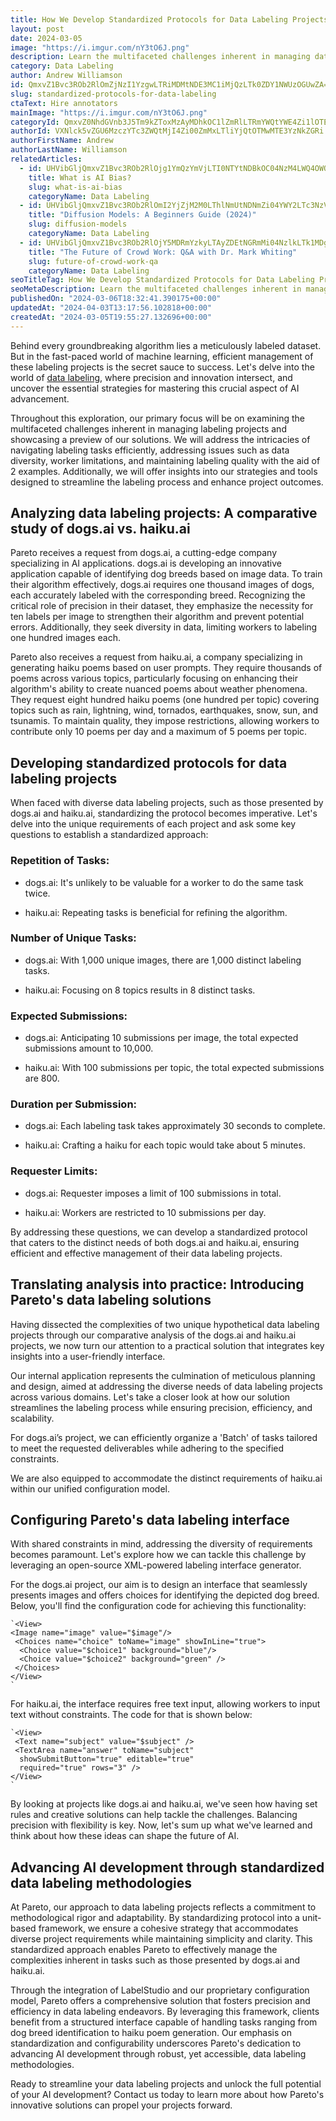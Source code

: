 ```yaml
---
title: How We Develop Standardized Protocols for Data Labeling Projects
layout: post
date: 2024-03-05
image: "https://i.imgur.com/nY3tO6J.png"
description: Learn the multifaceted challenges inherent in managing data labeling projects and get a preview of our solutions!
category: Data Labeling
author: Andrew Williamson
id: QmxvZ1Bvc3ROb2RlOmZjNzI1YzgwLTRiMDMtNDE3MC1iMjQzLTk0ZDY1NWUzOGUwZA==
slug: standardized-protocols-for-data-labeling
ctaText: Hire annotators
mainImage: "https://i.imgur.com/nY3tO6J.png"
categoryId: QmxvZ0NhdGVnb3J5Tm9kZToxMzAyMDhkOC1lZmRlLTRmYWQtYWE4Zi1lOTE0ZDg2MTkwMmU=
authorId: VXNlck5vZGU6MzczYTc3ZWQtMjI4Zi00ZmMxLTliYjQtOTMwMTE3YzNkZGRi
authorFirstName: Andrew
authorLastName: Williamson
relatedArticles:
  - id: UHVibGljQmxvZ1Bvc3ROb2RlOjg1YmQzYmVjLTI0NTYtNDBkOC04NzM4LWQ4OWQ1NmI3YTFjZA==
    title: What is AI Bias?
    slug: what-is-ai-bias
    categoryName: Data Labeling
  - id: UHVibGljQmxvZ1Bvc3ROb2RlOmI2YjZjM2M0LThlNmUtNDNmZi04YWY2LTc3NzVjYzYzN2NlNw==
    title: "Diffusion Models: A Beginners Guide (2024)"
    slug: diffusion-models
    categoryName: Data Labeling
  - id: UHVibGljQmxvZ1Bvc3ROb2RlOjY5MDRmYzkyLTAyZDEtNGRmMi04NzlkLTk1MDg2ZmYwYjc4Ng==
    title: "The Future of Crowd Work: Q&A with Dr. Mark Whiting"
    slug: future-of-crowd-work-qa
    categoryName: Data Labeling
seoTitleTag: How We Develop Standardized Protocols for Data Labeling Projects
seoMetaDescription: Learn the multifaceted challenges inherent in managing data labeling projects and get a preview of our solutions!
publishedOn: "2024-03-06T18:32:41.390175+00:00"
updatedAt: "2024-04-03T13:17:56.102818+00:00"
createdAt: "2024-03-05T19:55:27.132696+00:00"
---
```

Behind every groundbreaking algorithm lies a meticulously labeled dataset. But in the fast-paced world of machine learning, efficient management of these labeling projects is the secret sauce to success. Let's delve into the world of [data labeling](https://pareto.ai/blog/data-labeling), where precision and innovation intersect, and uncover the essential strategies for mastering this crucial aspect of AI advancement.

Throughout this exploration, our primary focus will be on examining the multifaceted challenges inherent in managing labeling projects and showcasing a preview of our solutions. We will address the intricacies of navigating labeling tasks efficiently, addressing issues such as data diversity, worker limitations, and maintaining labeling quality with the aid of 2 examples. Additionally, we will offer insights into our strategies and tools designed to streamline the labeling process and enhance project outcomes.

## Analyzing data labeling projects: A comparative study of dogs.ai vs. haiku.ai

Pareto receives a request from dogs.ai, a cutting-edge company specializing in AI applications. dogs.ai is developing an innovative application capable of identifying dog breeds based on image data. To train their algorithm effectively, dogs.ai requires one thousand images of dogs, each accurately labeled with the corresponding breed. Recognizing the critical role of precision in their dataset, they emphasize the necessity for ten labels per image to strengthen their algorithm and prevent potential errors. Additionally, they seek diversity in data, limiting workers to labeling one hundred images each.

Pareto also receives a request from haiku.ai, a company specializing in generating haiku poems based on user prompts. They require thousands of poems across various topics, particularly focusing on enhancing their algorithm's ability to create nuanced poems about weather phenomena. They request eight hundred haiku poems (one hundred per topic) covering topics such as rain, lightning, wind, tornados, earthquakes, snow, sun, and tsunamis. To maintain quality, they impose restrictions, allowing workers to contribute only 10 poems per day and a maximum of 5 poems per topic.

## Developing standardized protocols for data labeling projects

When faced with diverse data labeling projects, such as those presented by dogs.ai and haiku.ai, standardizing the protocol becomes imperative. Let's delve into the unique requirements of each project and ask some key questions to establish a standardized approach:

### Repetition of Tasks:

- dogs.ai: It's unlikely to be valuable for a worker to do the same task twice.

- haiku.ai: Repeating tasks is beneficial for refining the algorithm.

### Number of Unique Tasks:

-  dogs.ai: With 1,000 unique images, there are 1,000 distinct labeling tasks. 

-  haiku.ai: Focusing on 8 topics results in 8 distinct tasks.

### Expected Submissions:

- dogs.ai: Anticipating 10 submissions per image, the total expected submissions amount to 10,000.

- haiku.ai: With 100 submissions per topic, the total expected submissions are 800.

### Duration per Submission:

- dogs.ai: Each labeling task takes approximately 30 seconds to complete.

- haiku.ai: Crafting a haiku for each topic would take about 5 minutes.

### Requester Limits:

- dogs.ai: Requester imposes a limit of 100 submissions in total.

- haiku.ai: Workers are restricted to 10 submissions per day.

By addressing these questions, we can develop a standardized protocol that caters to the distinct needs of both dogs.ai and haiku.ai, ensuring efficient and effective management of their data labeling projects.

## Translating analysis into practice: Introducing Pareto's data labeling solutions

Having dissected the complexities of two unique hypothetical data labeling projects through our comparative analysis of the dogs.ai and haiku.ai projects, we now turn our attention to a practical solution that integrates key insights into a user-friendly interface.

Our internal application represents the culmination of meticulous planning and design, aimed at addressing the diverse needs of data labeling projects across various domains. Let's take a closer look at how our solution streamlines the labeling process while ensuring precision, efficiency, and scalability.

For dogs.ai’s project, we can efficiently organize a 'Batch' of tasks tailored to meet the requested deliverables while adhering to the specified constraints.

We are also equipped to accommodate the distinct requirements of haiku.ai within our unified configuration model.

## Configuring Pareto's data labeling interface

With shared constraints in mind, addressing the diversity of requirements becomes paramount. Let's explore how we can tackle this challenge by leveraging an open-source XML-powered labeling interface generator.

For the dogs.ai project, our aim is to design an interface that seamlessly presents images and offers choices for identifying the depicted dog breed. Below, you'll find the configuration code for achieving this functionality:

```
`<View>
<Image name="image" value="$image"/>
 <Choices name="choice" toName="image" showInLine="true">
  <Choice value="$choice1" background="blue"/>
  <Choice value="$choice2" background="green" />
 </Choices>
</View>
`
```

For haiku.ai, the interface requires free text input, allowing workers to input text without constraints.  The code for that is shown below:

```
`<View>
 <Text name="subject" value="$subject" />
 <TextArea name="answer" toName="subject"
  showSubmitButton="true" editable="true"
  required="true" rows="3" />
</View>
`
```

By looking at projects like dogs.ai and haiku.ai, we've seen how having set rules and creative solutions can help tackle the challenges. Balancing precision with flexibility is key. Now, let's sum up what we've learned and think about how these ideas can shape the future of AI.

##  Advancing AI development through standardized data labeling methodologies

At Pareto, our approach to data labeling projects reflects a commitment to methodological rigor and adaptability. By standardizing protocol into a unit-based framework, we ensure a cohesive strategy that accommodates diverse project requirements while maintaining simplicity and clarity. This standardized approach enables Pareto to effectively manage the complexities inherent in tasks such as those presented by dogs.ai and haiku.ai.

Through the integration of LabelStudio and our proprietary configuration model, Pareto offers a comprehensive solution that fosters precision and efficiency in data labeling endeavors. By leveraging this framework, clients benefit from a structured interface capable of handling tasks ranging from dog breed identification to haiku poem generation. Our emphasis on standardization and configurability underscores Pareto's dedication to advancing AI development through robust, yet accessible, data labeling methodologies.

Ready to streamline your data labeling projects and unlock the full potential of your AI development? Contact us today to learn more about how Pareto's innovative solutions can propel your projects forward.